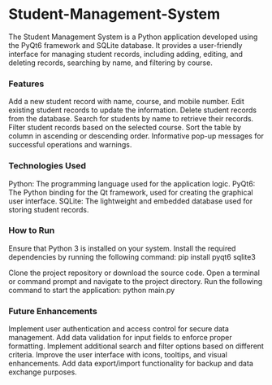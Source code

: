 # Student-Management-System

The Student Management System is a Python application developed using the PyQt6 framework and SQLite database. It provides a user-friendly interface for managing student records, including adding, editing, and deleting records, searching by name, and filtering by course.

### Features
Add a new student record with name, course, and mobile number.
Edit existing student records to update the information.
Delete student records from the database.
Search for students by name to retrieve their records.
Filter student records based on the selected course.
Sort the table by column in ascending or descending order.
Informative pop-up messages for successful operations and warnings.

### Technologies Used
Python: The programming language used for the application logic.
PyQt6: The Python binding for the Qt framework, used for creating the graphical user interface.
SQLite: The lightweight and embedded database used for storing student records.

### How to Run
Ensure that Python 3 is installed on your system.
Install the required dependencies by running the following command:
pip install pyqt6 sqlite3

Clone the project repository or download the source code.
Open a terminal or command prompt and navigate to the project directory.
Run the following command to start the application:
python main.py

### Future Enhancements
Implement user authentication and access control for secure data management.
Add data validation for input fields to enforce proper formatting.
Implement additional search and filter options based on different criteria.
Improve the user interface with icons, tooltips, and visual enhancements.
Add data export/import functionality for backup and data exchange purposes.


